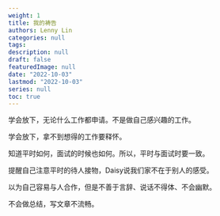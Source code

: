```yaml
---
weight: 1
title: 我的祷告
authors: Lenny Lin
categories: null
tags: 
description: null
draft: false
featuredImage: null
date: "2022-10-03"
lastmod: "2022-10-03"
series: null
toc: true
---
```


<!--more-->


学会放下，无论什么工作都申请。不是做自己感兴趣的工作。    

学会放下，拿不到想得的工作要释怀。  

知道平时如何，面试的时候也如何。所以，平时与面试时要一致。  

提醒自己注意平时的待人接物，Daisy说我们家不在于别人的感受。  

以为自己容易与人合作，但是不善于言辞、说话不得体、不会幽默。  

不会做总结，写文章不流畅。  

